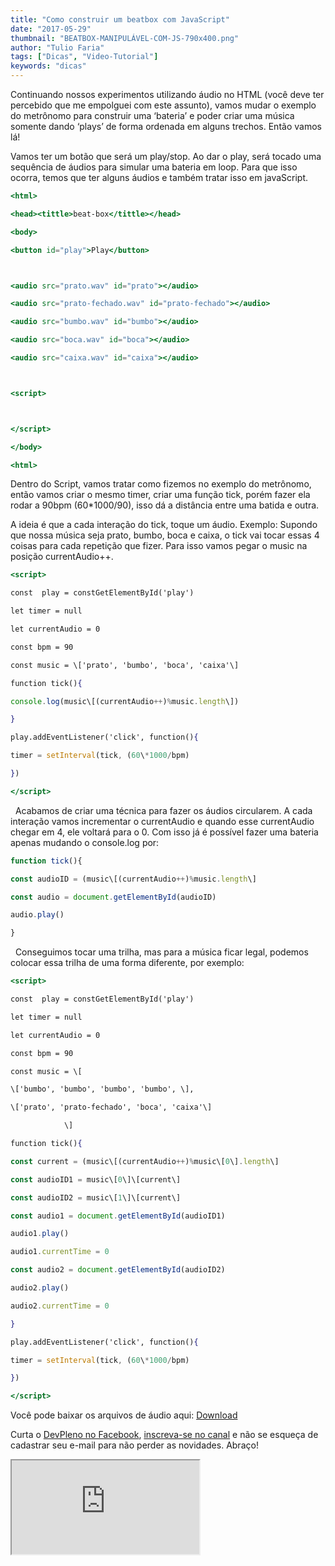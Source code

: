 ```yaml
---
title: "Como construir um beatbox com JavaScript"
date: "2017-05-29"
thumbnail: "BEATBOX-MANIPULÁVEL-COM-JS-790x400.png"
author: "Tulio Faria"
tags: ["Dicas", "Video-Tutorial"]
keywords: "dicas"
---
```


Continuando nossos experimentos utilizando áudio no HTML (você deve ter percebido que me empolguei com este assunto), vamos mudar o exemplo do metrônomo para construir uma ‘bateria’ e poder criar uma música somente dando ‘plays’ de forma ordenada em alguns trechos. Então vamos lá!

Vamos ter um botão que será um play/stop. Ao dar o play, será tocado uma sequência de áudios para simular uma bateria em loop. Para que isso ocorra, temos que ter alguns áudios e também tratar isso em javaScript.

```jsx {numberLines: true}
<html>

<head><tittle>beat-box</tittle></head>

<body>

<button id="play">Play</button>



<audio src="prato.wav" id="prato"></audio>

<audio src="prato-fechado.wav" id="prato-fechado"></audio>

<audio src="bumbo.wav" id="bumbo"></audio>

<audio src="boca.wav" id="boca"></audio>

<audio src="caixa.wav" id="caixa"></audio>



<script>



</script>

</body>

<html>
```

Dentro do Script, vamos tratar como fizemos no exemplo do metrônomo, então vamos criar o mesmo timer, criar uma função tick, porém fazer ela rodar a 90bpm (60*1000/90), isso dá a distância entre uma batida e outra.

A ideia é que a cada interação do tick, toque um áudio. Exemplo: Supondo que nossa música seja prato, bumbo, boca e caixa, o tick vai tocar essas 4 coisas para cada repetição que fizer. Para isso vamos pegar o music na posição currentAudio++.

```jsx {numberLines: true}
<script>

const  play = constGetElementById('play')

let timer = null

let currentAudio = 0

const bpm = 90

const music = \['prato', 'bumbo', 'boca', 'caixa'\]

function tick(){

console.log(music\[(currentAudio++)%music.length\])

}

play.addEventListener('click', function(){

timer = setInterval(tick, (60\*1000/bpm)

})

</script>
```

  Acabamos de criar uma técnica para fazer os áudios circularem. A cada interação vamos incrementar o currentAudio e quando esse currentAudio chegar em 4, ele voltará para o 0. Com isso já é possível fazer uma bateria apenas mudando o console.log por:

```jsx {numberLines: true}
function tick(){

const audioID = (music\[(currentAudio++)%music.length\]

const audio = document.getElementById(audioID)

audio.play()

}
```

  Conseguimos tocar uma trilha, mas para a música ficar legal, podemos colocar essa trilha de uma forma diferente, por exemplo:

```jsx {numberLines: true}
<script>

const  play = constGetElementById('play')

let timer = null

let currentAudio = 0

const bpm = 90

const music = \[

\['bumbo', 'bumbo', 'bumbo', 'bumbo', \],

\['prato', 'prato-fechado', 'boca', 'caixa'\]

            \]

function tick(){

const current = (music\[(currentAudio++)%music\[0\].length\]

const audioID1 = music\[0\]\[current\]

const audioID2 = music\[1\]\[current\]

const audio1 = document.getElementById(audioID1)

audio1.play()

audio1.currentTime = 0

const audio2 = document.getElementById(audioID2)

audio2.play()

audio2.currentTime = 0

}

play.addEventListener('click', function(){

timer = setInterval(tick, (60\*1000/bpm)

})

</script>
```

Você pode baixar os arquivos de áudio aqui: [Download](https://goo.gl/zHKuad)    

 Curta o [DevPleno no Facebook](https://www.facebook.com/devpleno), [inscreva-se no canal](https://www.youtube.com/devplenocom) e não se esqueça de cadastrar seu e-mail para não perder as novidades. Abraço!


 <div class="embed-responsive embed-responsive-16by9"> 
 <iframe class="embed-responsive-item" src="https://www.youtube.com/embed/01iPnENtCiQ" allowfullscreen></iframe> 
 </div>
